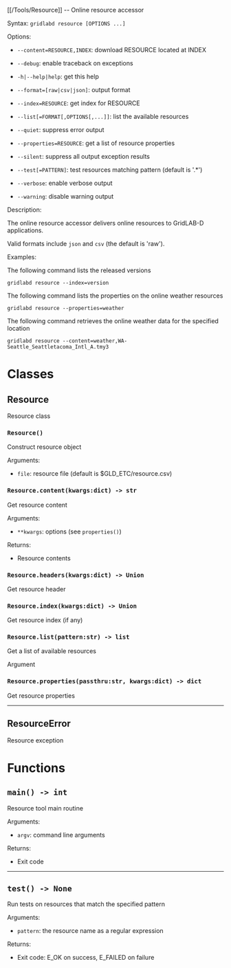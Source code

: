 [[/Tools/Resource]] -- Online resource accessor

Syntax: `gridlabd resource [OPTIONS ...]`

Options:

* `--content=RESOURCE,INDEX`: download RESOURCE located at INDEX

* `--debug`: enable traceback on exceptions

* `-h|--help|help`: get this help

* `--format=[raw|csv|json]`: output format

* `--index=RESOURCE`: get index for RESOURCE

* `--list[=FORMAT[,OPTIONS[,...]]`: list the available resources

* `--quiet`: suppress error output

* `--properties=RESOURCE`: get a list of resource properties

* `--silent`: suppress all output exception results

* `--test[=PATTERN]`: test resources matching pattern (default is '.*')

* `--verbose`: enable verbose output

* `--warning`: disable warning output

Description:

The online resource accessor delivers online resources to GridLAB-D applications.

Valid formats include `json` and `csv` (the default is 'raw').

Examples:

The following command lists the released versions

    gridlabd resource --index=version

The following command lists the properties on the online weather resources

    gridlabd resource --properties=weather

The following command retrieves the online weather data for the specified location

    gridlabd resource --content=weather,WA-Seattle_Seattletacoma_Intl_A.tmy3



# Classes

## Resource

Resource class

### `Resource()`

Construct resource object

Arguments:

* `file`: resource file (default is $GLD_ETC/resource.csv)


### `Resource.content(kwargs:dict) -> str`

Get resource content

Arguments:

* `**kwargs`: options (see `properties()`)

Returns:

* Resource contents


### `Resource.headers(kwargs:dict) -> Union`

Get resource header



### `Resource.index(kwargs:dict) -> Union`

Get resource index (if any)



### `Resource.list(pattern:str) -> list`

Get a list of available resources

Argument


### `Resource.properties(passthru:str, kwargs:dict) -> dict`

Get resource properties



---

## ResourceError

Resource exception

# Functions

## `main() -> int`

Resource tool main routine

Arguments:

* `argv`: command line arguments

Returns:

* Exit code


---

## `test() -> None`

Run tests on resources that match the specified pattern

Arguments:

* `pattern`: the resource name as a regular expression

Returns:

* Exit code: E_OK on success, E_FAILED on failure

